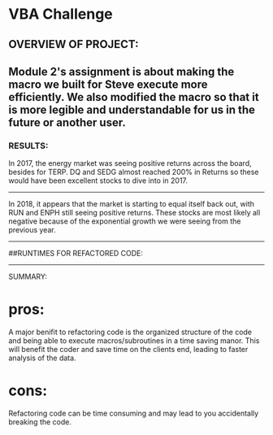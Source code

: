 # VBA Challenge

## OVERVIEW OF PROJECT:
Module 2's assignment is about making the macro we built for Steve execute more efficiently. We also modified the macro so that it is more legible and understandable for us in the future or another user.
---
### RESULTS:
In 2017, the energy market was seeing positive returns across the board, besides for TERP. DQ and SEDG almost reached 200% in Returns so these would have been excellent stocks to dive into in 2017.


---
In 2018, it appears that the market is starting to equal itself back out, with RUN and ENPH still seeing positive returns. These stocks are most likely all negative because of the exponential growth we were seeing from the previous year.


---
##RUNTIMES FOR REFACTORED CODE:




---
SUMMARY:
# pros: 
A major benifit to refactoring code is the organized structure of the code and being able to execute macros/subroutines in a time saving manor. This will benefit the coder and save time on the clients end, leading to faster analysis of the data.

# cons:

Refactoring code can be time consuming and may lead to you accidentally breaking the code.
